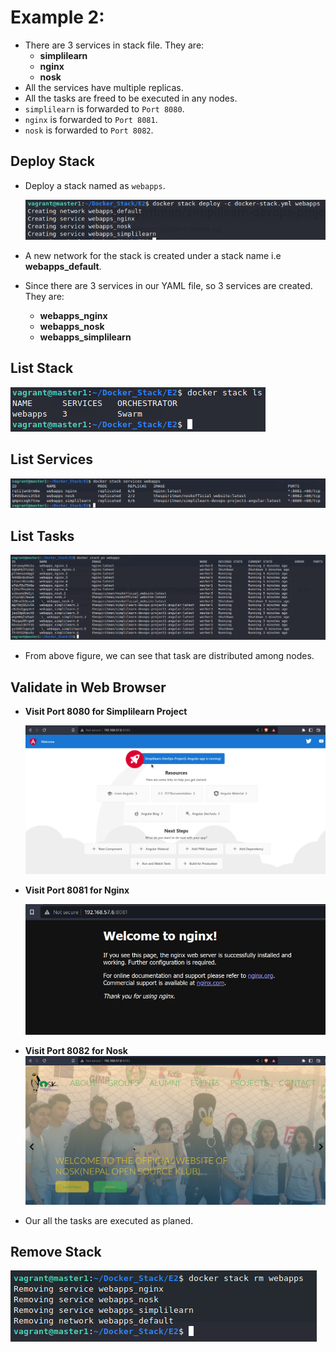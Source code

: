 # <b>Example 2:</b>
- There are 3 services in stack file. They are:   
    - <b>simplilearn</b>
    - <b>nginx</b>
    - <b>nosk</b>
- All the services have multiple replicas.
- All the tasks are freed to be executed in any nodes.
- `simplilearn` is forwarded to `Port 8080`.
- `nginx` is forwarded to `Port 8081`.
- `nosk` is forwarded to `Port 8082`.

## <b>Deploy Stack</b>
- Deploy a stack named as `webapps`.

    <img src=../../../Assets/03_Docker_Lab10_E2-1.png>

- A new network for the stack is created under a stack name i.e <b>webapps_default</b>.
- Since there are 3 services in our YAML file, so 3 services are created. They are: 
    - <b>webapps_nginx</b>
    - <b>webapps_nosk</b>
    - <b>webapps_simplilearn</b>

## <b>List Stack</b>

  <img src=../../../Assets/03_Docker_Lab10_E2-2.png>

## <b>List Services</b>

  <img src=../../../Assets/03_Docker_Lab10_E2-3.png>

## <b>List Tasks</b>

  <img src=../../../Assets/03_Docker_Lab10_E2-4.png>

- From above figure, we can see that task are distributed among nodes.

## <b>Validate in Web Browser</b>
- <b>Visit Port 8080 for Simplilearn Project</b>

  <img src=../../../Assets/03_Docker_Lab10_E2-5.png>

- <b>Visit Port 8081 for Nginx</b>

  <img src=../../../Assets/03_Docker_Lab10_E2-6.png>

- <b>Visit Port 8082 for Nosk</b>
  <img src=../../../Assets/03_Docker_Lab10_E2-7.png>


- Our all the tasks are executed as planed.


## <b>Remove Stack</b>
    
<img src=../../../Assets/03_Docker_Lab10_E2-8.png>
